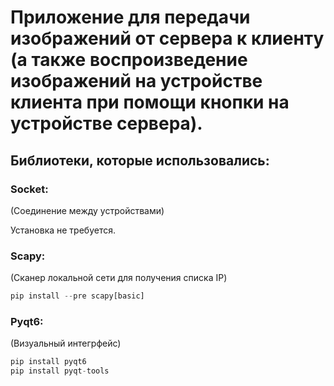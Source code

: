 # Приложение для передачи изображений от сервера к клиенту (а также воспроизведение изображений на устройстве клиента при помощи кнопки на устройстве сервера).
## Библиотеки, которые использовались:
### Socket:
(Соединение между устройствами)

Установка не требуется.
### Scapy:
(Сканер локальной сети для получения списка IP)
```python
pip install --pre scapy[basic]
```
### Pyqt6:
(Визуальный интегрфейс)
```python
pip install pyqt6
pip install pyqt-tools
```
